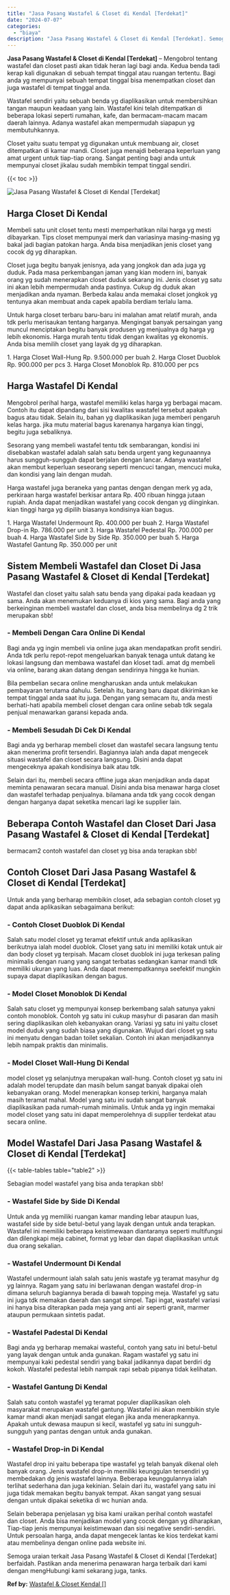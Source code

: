 ```yaml
---
title: "Jasa Pasang Wastafel & Closet di Kendal [Terdekat]"
date: "2024-07-07"
categories: 
  - "biaya"
description: "Jasa Pasang Wastafel & Closet di Kendal [Terdekat]. Semoga uraian terkait Jasa Pasang Wastafel & Closet di Kendal [Terdekat] berfaidah. Pastikan anda mener..."
---
```


**Jasa Pasang Wastafel & Closet di Kendal \[Terdekat\]** – Mengobrol tentang wastafel dan closet pasti akan tidak heran lagi bagi anda. Kedua benda tadi kerap kali digunakan di sebuah tempat tinggal atau ruangan tertentu. Bagi anda yg mempunyai sebuah tempat tinggal bisa menempatkan closet dan juga wastafel di tempat tinggal anda.

Wastafel sendiri yaitu sebuah benda yg diaplikasikan untuk membersihkan tangan maupun keadaan yang lain. Wastafel kini telah ditempatkan di beberapa lokasi seperti rumahan, kafe, dan bermacam-macam macam daerah lainnya. Adanya wastafel akan mempermudah siapapun yg membutuhkannya.

Closet yaitu suatu tempat yg digunakan untuk membuang air, closet ditempatkan di kamar mandi. Closet juga menajdi beberapa keperluan yang amat urgent untuk tiap-tiap orang. Sangat penting bagi anda untuk mempunyai closet jikalau sudah membikin tempat tinggal sendiri.

{{< toc >}}

![Jasa Pasang Wastafel & Closet di Kendal [Terdekat]](/images/wastafel-closet-murah03.png)

## Harga Closet Di Kendal

Membeli satu unit closet tentu mesti memperhatikan nilai harga yg mesti dibayarkan. Tips closet mempunyai merk dan variasinya masing-masing yg bakal jadi bagian patokan harga. Anda bisa menjadikan jenis closet yang cocok dg yg diharapkan.

Closet juga begitu banyak jenisnya, ada yang jongkok dan ada juga yg duduk. Pada masa perkembangan jaman yang kian modern ini, banyak orang yg sudah menerapkan closet duduk sekarang ini. Jenis closet yg satu ini akan lebih mempermudah anda pastinya. Cukup dg duduk akan menjadikan anda nyaman. Berbeda kalau anda memakai closet jongkok yg tentunya akan membuat anda capek apabila berdiam terlalu lama.

Untuk harga closet terbaru baru-baru ini malahan amat relatif murah, anda tdk perlu merisaukan tentang harganya. Mengingat banyak persaingan yang muncul menciptakan begitu banyak produsen yg menjualnya dg harga yg lebih ekonomis. Harga murah tentu tidak dengan kwalitas yg ekonomis. Anda bisa memilih closet yang layak dg yg diharapkan.

1\. Harga Closet Wall-Hung Rp. 9.500.000 per buah 2. Harga Closet Duoblok Rp. 900.000 per pcs 3. Harga Closet Monoblok Rp. 810.000 per pcs

## Harga Wastafel Di Kendal

Mengobrol perihal harga, wastafel memiliki kelas harga yg berbagai macam. Contoh itu dapat dipandang dari sisi kwalitas wastafel tersebut apakah bagus atau tidak. Selain itu, bahan yg diaplikasikan juga memberi pengaruh kelas harga. jika mutu material bagus karenanya harganya kian tinggi, begitu juga sebaliknya.

Sesorang yang membeli wastafel tentu tdk sembarangan, kondisi ini disebabkan wastafel adalah salah satu benda urgent yang kegunaannya harus sungguh-sungguh dapat berjalan dengan lancar. Adanya wastafel akan membut keperluan seseorang seperti mencuci tangan, mencuci muka, dan kondisi yang lain dengan mudah.

Harga wastafel juga beraneka yang pantas dengan dengan merk yg ada, perkiraan harga wastafel berkisar antara Rp. 400 ribuan hingga jutaan rupiah. Anda dapat menjadikan wastafel yang cocok dengan yg diinginkan. kian tinggi harga yg dipilih biasanya kondisinya kian bagus.

1\. Harga Wastafel Undermount Rp. 400.000 per buah 2. Harga Wastafel Drop-in Rp. 786.000 per unit 3. Harga Wastafel Pedestal Rp. 700.000 per buah 4. Harga Wastafel Side by Side Rp. 350.000 per buah 5. Harga Wastafel Gantung Rp. 350.000 per unit

## Sistem Membeli Wastafel dan Closet Di Jasa Pasang Wastafel & Closet di Kendal \[Terdekat\]

Wastafel dan closet yaitu salah satu benda yang dipakai pada keadaan yg sama. Anda akan menemukan keduanya di kios yang sama. Bagi anda yang berkeinginan membeli wastafel dan closet, anda bisa membelinya dg 2 trik merupakan sbb!

### \- Membeli Dengan Cara Online Di Kendal

Bagi anda yg ingin membeli via online juga akan mendapatkan profit sendiri. Anda tdk perlu repot-repot mengeluarkan banyak tenaga untuk datang ke lokasi langsung dan membawa wastafel dan kloset tadi. amat dg membeli via online, barang akan datang dengan sendirinya hingga ke hunian.

Bila pembelian secara online mengharuskan anda untuk melakukan pembayaran terutama dahulu. Setelah itu, barang baru dapat dikirimkan ke tempat tinggal anda saat itu juga. Dengan yang semacam itu, anda mesti berhati-hati apabila membeli closet dengan cara online sebab tdk segala penjual menawarkan garansi kepada anda.

### \- Membeli Sesudah Di Cek Di Kendal

Bagi anda yg berharap membeli closet dan wastafel secara langsung tentu akan menerima profit tersendiri. Bagiannya ialah anda dapat mengecek situasi wastafel dan closet secara langsung. Disini anda dapat mengeceknya apakah kondisinya baik atau tdk.

Selain dari itu, membeli secara offline juga akan menjadikan anda dapat meminta penawaran secara manual. Disini anda bisa menawar harga closet dan wastafel terhadap penjualnya. bilamana anda tdk yang cocok dengan dengan harganya dapat seketika mencari lagi ke supplier lain.

## Beberapa Contoh Wastafel dan Closet Dari Jasa Pasang Wastafel & Closet di Kendal \[Terdekat\]

bermacam2 contoh wastafel dan closet yg bisa anda terapkan sbb!

## Contoh Closet Dari Jasa Pasang Wastafel & Closet di Kendal \[Terdekat\]

Untuk anda yang berharap membikin closet, ada sebagian contoh closet yg dapat anda aplikasikan sebagaimana berikut:

### \- Contoh Closet Duoblok Di Kendal

Salah satu model closet yg teramat efektif untuk anda aplikasikan berikutnya ialah model duoblok. Closet yang satu ini memiliki kotak untuk air dan body closet yg terpisah. Macam closet duoblok ini juga terkesan paling minimalis dengan ruang yang sangat terbatas sedangkan kamar mandi tdk memiliki ukuran yang luas. Anda dapat menempatkannya seefektif mungkin supaya dapat diaplikasikan dengan bagus.

### \- Model Closet Monoblok Di Kendal

Salah satu closet yg mempunyai konsep berkembang salah satunya yakni contoh monoblok. Contoh yg satu ini cukup masyhur di pasaran dan masih sering diaplikasikan oleh kebanyakan orang. Variasi yg satu ini yaitu closet model duduk yang sudah biasa yang digunakan. Wujud dari closet yg satu ini menyatu dengan badan toilet sekalian. Contoh ini akan menjadikannya lebih nampak praktis dan minimalis.

### \- Model Closet Wall-Hung Di Kendal

model closet yg selanjutnya merupakan wall-hung. Contoh closet yg satu ini adalah model terupdate dan masih belum sangat banyak dipakai oleh kebanyakan orang. Model menerapkan konsep terkini, harganya malah masih teramat mahal. Model yang satu ini sudah sangat banyak diaplikasikan pada rumah-rumah minimalis. Untuk anda yg ingin memakai model closet yang satu ini dapat memperolehnya di supplier terdekat atau secara online.

## Model Wastafel Dari Jasa Pasang Wastafel & Closet di Kendal \[Terdekat\]

{{< table-tables table="table2" >}}

Sebagian model wastafel yang bisa anda terapkan sbb!

### \- Wastafel Side by Side Di Kendal

Untuk anda yg memiliki ruangan kamar manding lebar ataupun luas, wastafel side by side betul-betul yang layak dengan untuk anda terapkan. Wastafel ini memiliki beberapa keistimewaan diantaranya seperti multifungsi dan dilengkapi meja cabinet, format yg lebar dan dapat diaplikasikan untuk dua orang sekalian.

### \- Wastafel Undermount Di Kendal

Wastafel undermount ialah salah satu jenis wastafe yg teramat masyhur dg yg lainnya. Ragam yang satu ini berlawanan dengan wastafel drop-in dimana seluruh bagiannya berada di bawah topping meja. Wastafel yg satu ini juga tdk memakan daerah dan sangat simpel. Tapi ingat, wastafel variasi ini hanya bisa diterapkan pada meja yang anti air seperti granit, marmer ataupun permukaan sintetis padat.

### \- Wastafel Padestal Di Kendal

Bagi anda yg berharap memakai wasteful, contoh yang satu ini betul-betul yang layak dengan untuk anda gunakan. Ragam wastafel yg satu ini mempunyai kaki pedestal sendiri yang bakal jadikannya dapat berdiri dg kokoh. Wastafel pedestal lebih nampak rapi sebab pipanya tidak kelihatan.

### \- Wastafel Gantung Di Kendal

Salah satu contoh wastafel yg teramat populer diaplikasikan oleh masyarakat merupakan wastafel gantung. Wastafel ini akan membikin style kamar mandi akan menjadi sangat elegan jika anda menerapkannya. Apakah untuk dewasa maupun si kecil, wastafel yg satu ini sungguh-sungguh yang pantas dengan untuk anda gunakan.

### \- Wastafel Drop-in Di Kendal

Wastafel drop ini yaitu beberapa tipe wastafel yg telah banyak dikenal oleh banyak orang. Jenis wastafel drop-in memiliki keunggulan tersendiri yg membedakan dg jenis wastafel lainnya. Beberapa keunggulannya ialah terlihat sederhana dan juga kekinian. Selain dari itu, wastafel yang satu ini juga tidak memakan begitu banyak tempat. Akan sangat yang sesuai dengan untuk dipakai seketika di wc hunian anda.

Selain beberapa penjelasan yg bisa kami uraikan perihal contoh wastafel dan closet. Anda bisa menjadikan model yang cocok dengan yg diharapkan, Tiap-tiap jenis mempunyai keistimewaan dan sisi negative sendiri-sendiri. Untuk persoalan harga, anda dapat mengecek lantas ke kios terdekat kami atau membelinya dengan online pada website ini.

Semoga uraian terkait Jasa Pasang Wastafel & Closet di Kendal \[Terdekat\] berfaidah. Pastikan anda menerima penawaran harga terbaik dari kami dengan mengHubungi kami sekarang juga, tanks.

**Ref by:** [Wastafel & Closet Kendal []](https://id.wikipedia.org/wiki/Wastafel)
